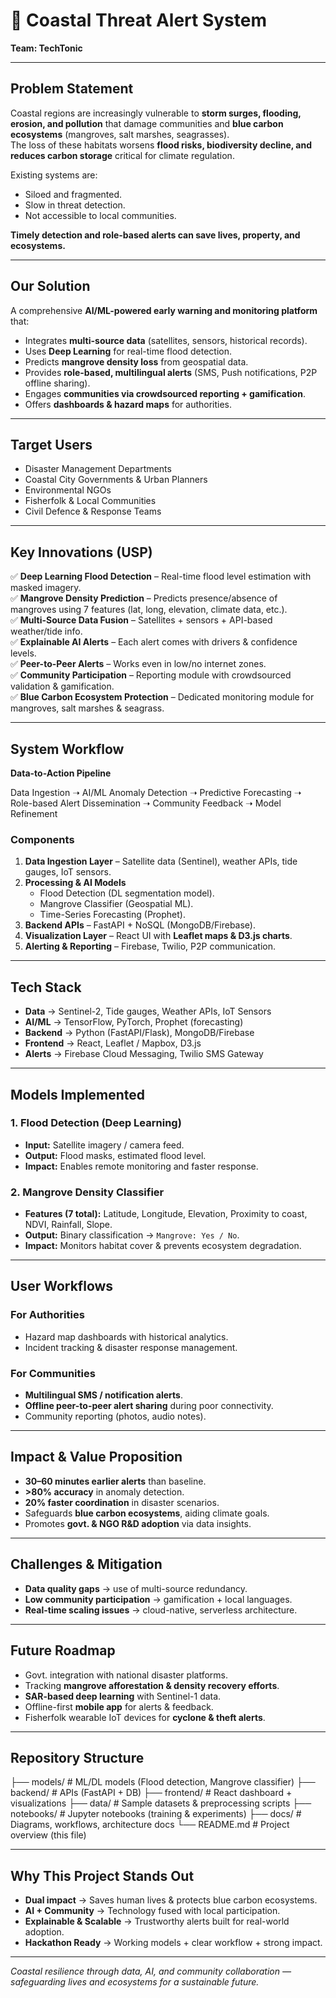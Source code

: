 # 🌊 Coastal Threat Alert System
**Team: TechTonic**

---

## Problem Statement
Coastal regions are increasingly vulnerable to **storm surges, flooding, erosion, and pollution** that damage communities and **blue carbon ecosystems** (mangroves, salt marshes, seagrasses).  
The loss of these habitats worsens **flood risks, biodiversity decline, and reduces carbon storage** critical for climate regulation.  

Existing systems are:  
- Siloed and fragmented.  
- Slow in threat detection.  
- Not accessible to local communities.  

**Timely detection and role-based alerts can save lives, property, and ecosystems.**

---

##  Our Solution
A comprehensive **AI/ML-powered early warning and monitoring platform** that:  
- Integrates **multi-source data** (satellites, sensors, historical records).  
- Uses **Deep Learning** for real-time flood detection.  
- Predicts **mangrove density loss** from geospatial data.  
- Provides **role-based, multilingual alerts** (SMS, Push notifications, P2P offline sharing).  
- Engages **communities via crowdsourced reporting + gamification**.  
- Offers **dashboards & hazard maps** for authorities.  

---

##  Target Users
- Disaster Management Departments  
- Coastal City Governments & Urban Planners  
- Environmental NGOs  
- Fisherfolk & Local Communities  
- Civil Defence & Response Teams  

---

##  Key Innovations (USP)
✅ **Deep Learning Flood Detection** – Real-time flood level estimation with masked imagery.  
✅ **Mangrove Density Prediction** – Predicts presence/absence of mangroves using 7 features (lat, long, elevation, climate data, etc.).  
✅ **Multi-Source Data Fusion** – Satellites + sensors + API-based weather/tide info.  
✅ **Explainable AI Alerts** – Each alert comes with drivers & confidence levels.  
✅ **Peer-to-Peer Alerts** – Works even in low/no internet zones.  
✅ **Community Participation** – Reporting module with crowdsourced validation & gamification.  
✅ **Blue Carbon Ecosystem Protection** – Dedicated monitoring module for mangroves, salt marshes & seagrass.  

---

##  System Workflow
**Data-to-Action Pipeline**

Data Ingestion ➝ AI/ML Anomaly Detection ➝ Predictive Forecasting
➝ Role-based Alert Dissemination ➝ Community Feedback
➝ Model Refinement


### Components
1. **Data Ingestion Layer** – Satellite data (Sentinel), weather APIs, tide gauges, IoT sensors.  
2. **Processing & AI Models**
   - Flood Detection (DL segmentation model).  
   - Mangrove Classifier (Geospatial ML).  
   - Time-Series Forecasting (Prophet).  
3. **Backend APIs** – FastAPI + NoSQL (MongoDB/Firebase).  
4. **Visualization Layer** – React UI with **Leaflet maps & D3.js charts**.  
5. **Alerting & Reporting** – Firebase, Twilio, P2P communication.  

---

##  Tech Stack
- **Data** → Sentinel-2, Tide gauges, Weather APIs, IoT Sensors  
- **AI/ML** → TensorFlow, PyTorch, Prophet (forecasting)  
- **Backend** → Python (FastAPI/Flask), MongoDB/Firebase  
- **Frontend** → React, Leaflet / Mapbox, D3.js  
- **Alerts** → Firebase Cloud Messaging, Twilio SMS Gateway  

---

##  Models Implemented
### 1.  Flood Detection (Deep Learning)
- **Input:** Satellite imagery / camera feed.  
- **Output:** Flood masks, estimated flood level.  
- **Impact:** Enables remote monitoring and faster response.  

### 2.  Mangrove Density Classifier
- **Features (7 total):** Latitude, Longitude, Elevation, Proximity to coast, NDVI, Rainfall, Slope.  
- **Output:** Binary classification → `Mangrove: Yes / No`.  
- **Impact:** Monitors habitat cover & prevents ecosystem degradation.  

---

##  User Workflows
### For Authorities
- Hazard map dashboards with historical analytics.
- Incident tracking & disaster response management.  

### For Communities
- **Multilingual SMS / notification alerts**.  
- **Offline peer-to-peer alert sharing** during poor connectivity.  
- Community reporting (photos, audio notes).  

---

##  Impact & Value Proposition
-  **30–60 minutes earlier alerts** than baseline.  
-  **>80% accuracy** in anomaly detection.  
-  **20% faster coordination** in disaster scenarios.  
-  Safeguards **blue carbon ecosystems**, aiding climate goals.  
-  Promotes **govt. & NGO R&D adoption** via data insights.  

---

##  Challenges & Mitigation
- **Data quality gaps** → use of multi-source redundancy.  
- **Low community participation** → gamification + local languages.  
- **Real-time scaling issues** → cloud-native, serverless architecture.  

---

##  Future Roadmap
- Govt. integration with national disaster platforms.  
- Tracking **mangrove afforestation & density recovery efforts**.  
- **SAR-based deep learning** with Sentinel-1 data.  
- Offline-first **mobile app** for alerts & feedback.  
- Fisherfolk wearable IoT devices for **cyclone & theft alerts**.  

---

##  Repository Structure
├── models/ # ML/DL models (Flood detection, Mangrove classifier)
├── backend/ # APIs (FastAPI + DB)
├── frontend/ # React dashboard + visualizations
├── data/ # Sample datasets & preprocessing scripts
├── notebooks/ # Jupyter notebooks (training & experiments)
├── docs/ # Diagrams, workflows, architecture docs
└── README.md # Project overview (this file)


---

##  Why This Project Stands Out
- **Dual impact** → Saves human lives & protects blue carbon ecosystems.  
- **AI + Community** → Technology fused with local participation.  
- **Explainable & Scalable** → Trustworthy alerts built for real-world adoption.  
- **Hackathon Ready** → Working models + clear workflow + strong impact.  

---

 *Coastal resilience through data, AI, and community collaboration — safeguarding lives and ecosystems for a sustainable future.*  

